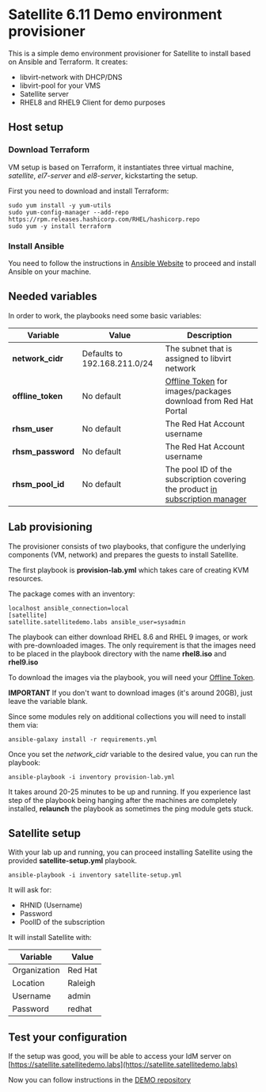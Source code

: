 # Satellite 6.11 Demo environment provisioner

This is a simple demo environment provisioner for Satellite to install based on Ansible and Terraform.
It creates:

- libvirt-network with DHCP/DNS
- libvirt-pool for your VMS
- Satellite server
- RHEL8 and RHEL9 Client for demo purposes

## Host setup

### Download Terraform

VM setup is based on Terraform, it instantiates three virtual machine, *satellite*, *el7-server* and *el8-server*, kickstarting the setup.

First you need to download and install Terraform:

    sudo yum install -y yum-utils
    sudo yum-config-manager --add-repo https://rpm.releases.hashicorp.com/RHEL/hashicorp.repo
    sudo yum -y install terraform

### Install Ansible

You need to follow the instructions in [Ansible Website](https://docs.ansible.com/ansible/latest/installation_guide/intro_installation.html#installing-the-ansible-community-package) to proceed and install Ansible on your machine.

## Needed variables

In order to work, the playbooks need some basic variables:

| Variable | Value | Description | 
|--|--|--|
| **network_cidr** | Defaults to 192.168.211.0/24 | The subnet that is assigned to libvirt network |
| **offline_token** | No default | [Offline Token](https://access.redhat.com/management/api) for images/packages download from Red Hat Portal |
| **rhsm_user** | No default | The Red Hat Account username |
| **rhsm_password** | No default | The Red Hat Account username |
| **rhsm_pool_id** | No default | The pool ID of the subscription covering the product [in subscription manager](https://access.redhat.com/management/subscriptions/) |

## Lab provisioning

The provisioner consists of two playbooks, that configure the underlying components (VM, network) and prepares the guests to install Satellite.

The first playbook is **provision-lab.yml** which takes care of creating KVM resources. 

The package comes with an inventory:

    localhost ansible_connection=local
    [satellite]
    satellite.satellitedemo.labs ansible_user=sysadmin

The playbook can either download RHEL 8.6 and RHEL 9 images, or work with pre-downloaded images. The only requirement is that the images need to be placed in the playbook directory with the name **rhel8.iso** and **rhel9.iso**

To download the images via the playbook, you will need your [Offline Token](https://access.redhat.com/management/api).

**IMPORTANT** If you don't want to download images (it's around 20GB), just leave the variable blank.

Since some modules rely on additional collections you will need to install them via:

    ansible-galaxy install -r requirements.yml

Once you set the *network_cidr* variable to the desired value, you can run the playbook:

    ansible-playbook -i inventory provision-lab.yml

It takes around 20-25 minutes to be up and running. If you experience last step of the playbook being hanging after the machines are completely installed, **relaunch** the playbook as sometimes the ping module gets stuck.

## Satellite setup

With your lab up and running, you can proceed installing Satellite using the provided **satellite-setup.yml** playbook.

    ansible-playbook -i inventory satellite-setup.yml

It will ask for:

- RHNID (Username)
- Password
- PoolID of the subscription

It will install Satellite with:  

| Variable | Value |
|--|--|
| Organization | Red Hat |
| Location | Raleigh  |
| Username | admin |
| Password | redhat |

## Test your configuration

If the setup was good, you will be able to access your IdM server on [https://satellite.satellitedemo.labs](https://satellite.satellitedemo.labs)

Now you can follow instructions in the [DEMO repository](https://github.com/Red-Hat-EMEA-Portflio-SSA/Red-Hat-Satellite-Demo)